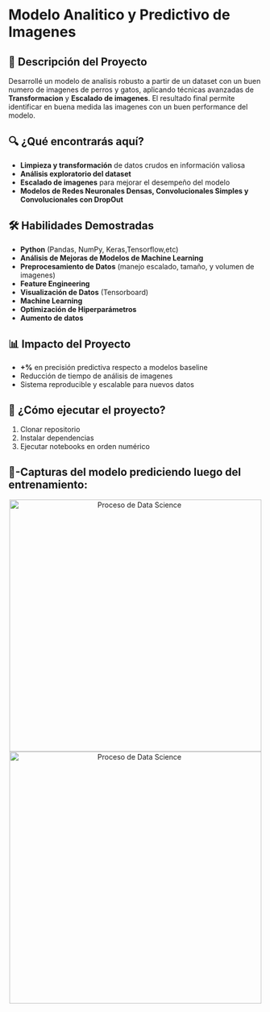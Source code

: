 # Modelo Analitico y Predictivo de Imagenes

## 📌 Descripción del Proyecto
Desarrollé un modelo de analisis robusto a partir de un dataset con un buen numero de imagenes de perros y gatos, aplicando técnicas avanzadas de **Transformacion** y **Escalado de imagenes**. El resultado final permite identificar en buena medida las imagenes con un buen performance del modelo.


## 🔍 ¿Qué encontrarás aquí?
- **Limpieza y transformación** de datos crudos en información valiosa
- **Análisis exploratorio del dataset**
- **Escalado de imagenes** para mejorar el desempeño del modelo
- **Modelos de Redes Neuronales Densas, Convolucionales Simples y Convolucionales con DropOut**

## 🛠 Habilidades Demostradas
- **Python** (Pandas, NumPy, Keras,Tensorflow,etc)
- **Análisis de Mejoras de Modelos de Machine Learning**
- **Preprocesamiento de Datos** (manejo escalado, tamaño, y volumen de imagenes)
- **Feature Engineering**
- **Visualización de Datos** (Tensorboard)
- **Machine Learning** 
- **Optimización de Hiperparámetros**
- **Aumento de datos**

## 📊 Impacto del Proyecto
- **+%** en precisión predictiva respecto a modelos baseline
- Reducción de tiempo de análisis de imagenes
- Sistema reproducible y escalable para nuevos datos

## 🚀 ¿Cómo ejecutar el proyecto?
1. Clonar repositorio
2. Instalar dependencias
3. Ejecutar notebooks en orden numérico

## 📂-Capturas del modelo prediciendo luego del entrenamiento: 

<p align="center">
  <a href="https://postimg.cc/PNgqdNfB" target="_blank">
    <img src="https://i.postimg.cc/hPjQb7kP/Captura-de-pantalla-2025-01-30-215902.png" alt="Proceso de Data Science" width="500"><br>
    <a href="https://postimg.cc/pmZVQZQH" target="_blank">
    <img src="https://i.postimg.cc/tg01jvYY/descarga.png" alt="Proceso de Data Science" width="500">
  </a>
</p>


